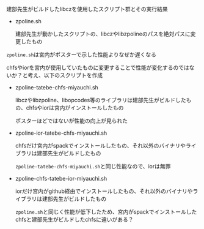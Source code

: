 建部先生がビルドしたlibczを使用したスクリプト群とその実行結果

- zpoline.sh
  
    建部先生が動かしたスクリプトの、libczやlibzpolineのパスを絶対パスに変更したもの

`zpoline.sh`は宮内がポスターで示した性能よりなぜか遅くなる

chfsやiorを宮内が使用していたものに変更することで性能が変化するのではないか？と考え、以下のスクリプトを作成

- zpoline-tatebe-chfs-miyauchi.sh
  
    libczやlibzpoline、libopcodes等のライブラリは建部先生がビルドしたもの、chfsやiorは宮内がインストールしたもの
  
    ポスターほどではないが性能の向上が見られた

- zpoline-ior-tatebe-chfs-miyauchi.sh
  
    chfsだけ宮内がspackでインストールしたもの、それ以外のバイナリやライブラリは建部先生がビルドしたもの
  
    `zpoline-tatebe-chfs-miyauchi.sh`と同じ性能なので、iorは無罪

-  zpoline-chfs-tatebe-ior-miyauchi.sh
  
    iorだけ宮内がgithub経由でインストールしたもの、それ以外のバイナリやライブラリは建部先生がビルドしたもの
   
    `zpoline.sh`と同じく性能が低下したため、宮内がspackでインストールしたchfsと建部先生がビルドしたchfsに違いがある？
